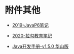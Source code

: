 # 附件其他



  * [2019-JavaP6笔记](2019javaP6.md)
  * [2020-拉勾教育笔记](lg-edu.md)

  * [Java开发手册-v1.5.0 华山版](Alicode.md)